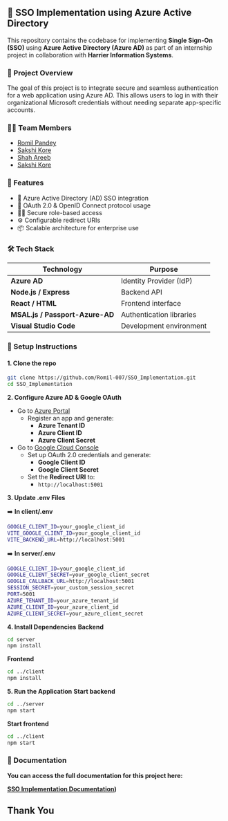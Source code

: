 ## 🔐 SSO Implementation using Azure Active Directory

This repository contains the codebase for implementing **Single Sign-On (SSO)** using **Azure Active Directory (Azure AD)** as part of an internship project in collaboration with **Harrier Information Systems**.

### 📌 Project Overview

The goal of this project is to integrate secure and seamless authentication for a web application using Azure AD. This allows users to log in with their organizational Microsoft credentials without needing separate app-specific accounts.

### 🧑‍💻 Team Members

- [Romil Pandey](https://github.com/Romil-007)
- [Sakshi Kore](https://github.com/sakshikore16)
- [Shah Areeb](https://github.com/Areeb-7)
- [Sakshi Kore](https://github.com/karunesh-28)

### 🚀 Features

- 🔐 Azure Active Directory (AD) SSO integration
- 📲 OAuth 2.0 & OpenID Connect protocol usage
- 👨‍💼 Secure role-based access
- ⚙️ Configurable redirect URIs
- 📦 Scalable architecture for enterprise use

### 🛠️ Tech Stack

| Technology | Purpose |
|------------|---------|
| **Azure AD** | Identity Provider (IdP) |
| **Node.js / Express** | Backend API |
| **React / HTML** | Frontend interface |
| **MSAL.js / Passport-Azure-AD** | Authentication libraries |
| **Visual Studio Code** | Development environment |


### 🔧 Setup Instructions

#### 1. Clone the repo

```bash
git clone https://github.com/Romil-007/SSO_Implementation.git
cd SSO_Implementation
```

**2. Configure Azure AD & Google OAuth**

- Go to [Azure Portal](https://portal.azure.com/)
    - Register an app and generate:
        - **Azure Tenant ID**
        - **Azure Client ID**
        - **Azure Client Secret**
- Go to [Google Cloud Console](https://console.cloud.google.com/)
    - Set up OAuth 2.0 credentials and generate:
        - **Google Client ID**
        - **Google Client Secret**
    - Set the **Redirect URI** to:
        - `http://localhost:5001`

**3. Update .env Files**

➡️ **In client/.env**

```bash
GOOGLE_CLIENT_ID=your_google_client_id
VITE_GOOGLE_CLIENT_ID=your_google_client_id
VITE_BACKEND_URL=http://localhost:5001
```
➡️ **In server/.env**

```bash
GOOGLE_CLIENT_ID=your_google_client_id
GOOGLE_CLIENT_SECRET=your_google_client_secret
GOOGLE_CALLBACK_URL=http://localhost:5001
SESSION_SECRET=your_custom_session_secret
PORT=5001
AZURE_TENANT_ID=your_azure_tenant_id
AZURE_CLIENT_ID=your_azure_client_id
AZURE_CLIENT_SECRET=your_azure_client_secret
```

**4. Install Dependencies**
**Backend**
```bash
cd server
npm install
```
**Frontend**
```bash
cd ../client
npm install
```

**5. Run the Application**
**Start backend**
```bash
cd ../server
npm start
```
**Start frontend**
```bash
cd ../client
npm start
```
### 📖 Documentation
**You can access the full documentation for this project here:**

**[SSO Implementation Documentation](https://docs.google.com/document/d/1hlJzxz_INRbl-E4-N-3oU1iLJJUvg5LqVUdAhHt2J54/edit?usp=sharing))**

##

## Thank You

